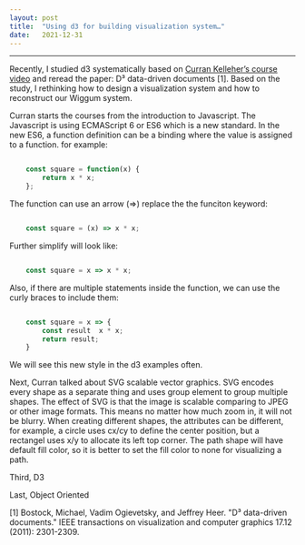 ```yaml
---
layout:	post
title:	"Using d3 for building visualization system…"
date:	2021-12-31
---
```






---

Recently, I studied d3 systematically based on [Curran Kelleher’s course video](https://www.youtube.com/watch?v=4e3NF8ez95w&list=PL9yYRbwpkykvOXrZumtZWbuaXWHvjD8gi) and reread the paper: D³ data-driven documents [1]. Based on the study, I rethinking how to design a visualization system and how to reconstruct our Wiggum system.  

Curran starts the courses from the introduction to Javascript. The Javascript is using ECMAScript 6 or ES6 which is a new standard. In the new ES6, a function definition can be a binding where the value is assigned to a function. for example:
```js

    const square = function(x) {
        return x * x;
    };
```
The function can use an arrow (=>) replace the the funciton keyword:
```js

    const square = (x) => x * x;
```
Further simplify will look like:
```js

    const square = x => x * x;
```
Also, if there are multiple statements inside the function, we can use the curly braces to include them:
```js

    const square = x => {
        const result  x * x;
        return result;
    }
```
We will see this new style in the d3 examples often.

Next, Curran talked about SVG scalable vector graphics. SVG encodes every shape as a separate thing and uses group element to group multiple shapes. The effect of SVG is that the image is scalable comparing to JPEG or other image formats. This means no matter how much zoom in, it will not be blurry. When creating different shapes, the attributes can be different, for example, a circle uses cx/cy to define the center position, but a rectangel uses x/y to allocate its left top corner. The path shape will have default fill color, so it is better to set the fill color to none for visualizing a path. 

Third, D3

Last, Object Oriented



[1] Bostock, Michael, Vadim Ogievetsky, and Jeffrey Heer. "D³ data-driven documents." IEEE transactions on visualization and computer graphics 17.12 (2011): 2301-2309.





